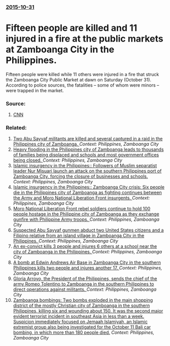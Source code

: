 ### [2015-10-31](/news/2015/10/31/index.md)

# Fifteen people are killed and 11 injured in a fire at the public markets at Zamboanga City in the Philippines. 

Fifteen people were killed while 11 others were injured in a fire that struck the Zamboanga City Public Market at dawn on Saturday (October 31). According to police sources, the fatalities – some of whom were minors – were trapped in the market.


### Source:

1. [CNN](http://cnnphilippines.com/regional/2015/10/31/15-killed-11-injured-in-Zamboanga-City-Public-Market-fire.html)

### Related:

1. [Two Abu Sayyaf militants are killed and several captured in a raid in the Philippines city of Zamboanga. ](/news/2014/04/14/two-abu-sayyaf-militants-are-killed-and-several-captured-in-a-raid-in-the-philippines-city-of-zamboanga.md) _Context: Philippines, Zamboanga City_
2. [Heavy flooding in the Philippines city of Zamboanga leads to thousands of families being displaced and schools and most government offices being closed. ](/news/2013/10/8/heavy-flooding-in-the-philippines-city-of-zamboanga-leads-to-thousands-of-families-being-displaced-and-schools-and-most-government-offices-b.md) _Context: Philippines, Zamboanga City_
3. [Islamic insurgency in the Philippines:: Followers of Muslim separatist leader Nur Misuari launch an attack on the southern Philippines port of Zamboanga City, forcing the closure of businesses and schools. ](/news/2013/09/9/islamic-insurgency-in-the-philippines-followers-of-muslim-separatist-leader-nur-misuari-launch-an-attack-on-the-southern-philippines-port.md) _Context: Philippines, Zamboanga City_
4. [Islamic insurgency in the Philippines:: Zamboanga City crisis: Six people die in the Philippines city of Zamboanga as fighting continues between the Army and Moro National Liberation Front insurgents. ](/news/2013/09/21/islamic-insurgency-in-the-philippines-zamboanga-city-crisis-six-people-die-in-the-philippines-city-of-zamboanga-as-fighting-continues-bet.md) _Context: Philippines, Zamboanga City_
5. [Moro National Liberation Front rebel soldiers continue to hold 100 people hostage in the Philippine city of Zamboanga as they exchange gunfire with Philippine Army troops. ](/news/2013/09/14/moro-national-liberation-front-rebel-soldiers-continue-to-hold-100-people-hostage-in-the-philippine-city-of-zamboanga-as-they-exchange-gunfi.md) _Context: Philippines, Zamboanga City_
6. [Suspected Abu Sayyaf gunmen abduct two United States citizens and a Filipino relative from an island village in Zamboanga City in the Philippines. ](/news/2011/07/12/suspected-abu-sayyaf-gunmen-abduct-two-united-states-citizens-and-a-filipino-relative-from-an-island-village-in-zamboanga-city-in-the-philip.md) _Context: Philippines, Zamboanga City_
7. [An ex-convict kills 3 people and injures 6 others at a school near the city of Zamboanga in the Philippines. ](/news/2010/10/22/an-ex-convict-kills-3-people-and-injures-6-others-at-a-school-near-the-city-of-zamboanga-in-the-philippines.md) _Context: Philippines, Zamboanga City_
8. [ A bomb at Edwin Andrews Air Base in Zamboanga City in the southern Philippines kills two people and injures another 17. ](/news/2008/05/29/a-bomb-at-edwin-andrews-air-base-in-zamboanga-city-in-the-southern-philippines-kills-two-people-and-injures-another-17.md) _Context: Philippines, Zamboanga City_
9. [ Gloria Arroyo, the President of the Philippines, sends the chief of the army Romeo Tolentino to Zamboanga in the southern Philippines to direct operations against militants. ](/news/2007/08/12/gloria-arroyo-the-president-of-the-philippines-sends-the-chief-of-the-army-romeo-tolentino-to-zamboanga-in-the-southern-philippines-to-di.md) _Context: Philippines, Zamboanga City_
10. [ Zamboanga bombings: Two bombs exploded in the main shopping district of the mostly Christian city of Zamboanga in the southern Philippines, killing six and wounding about 150. It was the second major evident terrorist incident in southeast Asia in less than a week. Suspicion immediately focused on Jemaah Islamiyah, an Islamic extremist group also being investigated for the October 11 Bali car bombing, in which more than 180 people died.](/news/2002/10/17/zamboanga-bombings-two-bombs-exploded-in-the-main-shopping-district-of-the-mostly-christian-city-of-zamboanga-in-the-southern-philippines.md) _Context: Philippines, Zamboanga City_
